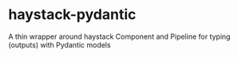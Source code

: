 # haystack-pydantic

A thin wrapper around haystack Component and Pipeline for typing (outputs) with Pydantic models
